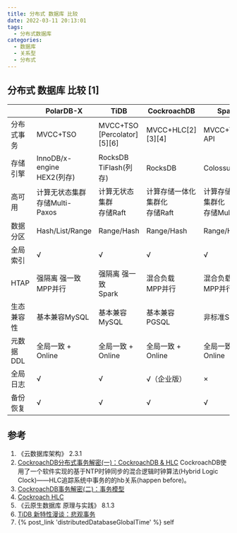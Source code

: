 ```yaml
---
title: 分布式 数据库 比较 
date: 2022-03-11 20:13:01
tags:
  - 分布式数据库
categories:  
  - 数据库
  - 关系型
  - 分布式
---
```


<p></p>
<!-- more -->



## 分布式 数据库 比较 [1]

|            | PolarDB-X                         | TiDB                        | CockroachDB                        | Spanner                                   |
| ---------- | --------------------------------- | --------------------------- | ---------------------------------- | ----------------------------------------- |
| 分布式事务 | MVCC+TSO                          | MVCC+TSO [Percolator][5][6] | MVCC+HLC[2][3][4]                  | MVCC+TrueTime API                         |
| 存储引擎   | InnoDB/x-engine<br> HEX2(列存)    | RocksDB<br/>TiFlash(列存)   | RocksDB                            | Colossus                                  |
| 高可用     | 计算无状态集群<br>存储Multi-Paxos | 计算无状态集群<br>存储Raft  | 计算存储一体化 集群化 <br>存储Raft | 计算存储一体化 集群化 <br>存储Multi-Paxos |
| 数据分区   | Hash/List/Range                   | Range/Hash                  | Range/Hash                         | Range/Hash                                |
| 全局索引   | √                                 | √                           | √                                  | √                                         |
| HTAP       | 强隔离 强一致<br>MPP并行          | 强隔离 强一致<br>Spark      | 混合负载<br> MPP并行               | 混合负载<br> MPP并行                      |
| 生态兼容性 | 基本兼容MySQL                     | 基本兼容MySQL               | 基本兼容PGSQL                      | 非标准SQL                                 |
| 元数据DDL  | 全局一致 + Online                 | 全局一致 + Online           | 全局一致 + Online                  | 全局一致 + Online                         |
| 全局日志   | √                                 | √                           | √（企业版）                        | ×                                         |
| 备份恢复   | √                                 | √                           | √                                  | √                                         |



## 参考

1. 《云数据库架构》 2.3.1
2. [CockroachDB分布式事务解密(一)：CockroachDB & HLC](https://www.modb.pro/db/84156)
   CockroachDB使用了一个软件实现的基于NTP时钟同步的混合逻辑时钟算法(Hybrid Logic Clock)——HLC追踪系统中事务的的hb关系(happen before)。
3. [CockroachDB事务解密(二)：事务模型](https://www.modb.pro/db/84153)
4. [Cockroach  HLC](https://github.com/cockroachdb/cockroach/blob/master/pkg/util/hlc/hlc.go)
5. 《云原生数据库 原理与实践》 8.1.3
6. [TiDB 新特性漫谈：悲观事务](https://cn.pingcap.com/blog/pessimistic-transaction-the-new-features-of-tidb)
7. {% post_link 'distributedDatabaseGlobalTime' %}  self



